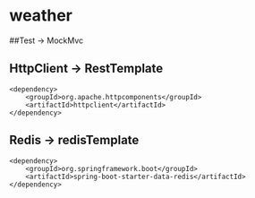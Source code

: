 # weather

##Test -> MockMvc

## HttpClient -> RestTemplate
```
<dependency>
    <groupId>org.apache.httpcomponents</groupId>
    <artifactId>httpclient</artifactId>
</dependency>
```

## Redis -> redisTemplate
```
<dependency>
	<groupId>org.springframework.boot</groupId>
	<artifactId>spring-boot-starter-data-redis</artifactId>
</dependency>
```

